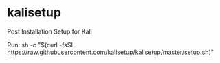 # kalisetup
Post Installation Setup for Kali

Run:
sh -c "$(curl -fsSL https://raw.githubusercontent.com/kalisetup/kalisetup/master/setup.sh)"
